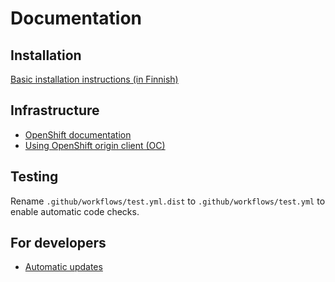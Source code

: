 # Documentation

## Installation

[Basic installation instructions (in Finnish)](/documentation/installation.md)

## Infrastructure

- [OpenShift documentation](/documentation/openshift.md)
- [Using OpenShift origin client (OC)](/documentation/openshift-oc.md)

## Testing

Rename `.github/workflows/test.yml.dist` to `.github/workflows/test.yml` to enable automatic code checks.


## For developers

- [Automatic updates](/documentation/automatic-updates.md)
